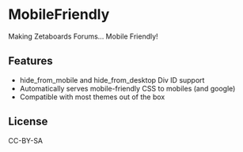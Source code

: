 # MobileFriendly
Making Zetaboards Forums... Mobile Friendly!

## Features
- hide_from_mobile and hide_from_desktop Div ID support
- Automatically serves mobile-friendly CSS to mobiles (and google)
- Compatible with most themes out of the box

## License
CC-BY-SA
